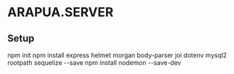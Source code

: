 # ARAPUA.SERVER

## Setup
npm init
npm install express helmet morgan body-parser joi dotenv mysql2 rootpath sequelize --save 
npm install nodemon --save-dev